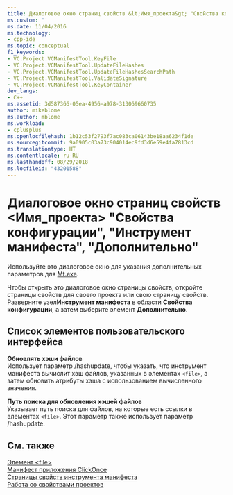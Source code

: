 ```yaml
---
title: Диалоговое окно страниц свойств &lt;Имя_проекта&gt; "Свойства конфигурации", "Инструмент манифеста", "Дополнительно" | Документы Майкрософт
ms.custom: ''
ms.date: 11/04/2016
ms.technology:
- cpp-ide
ms.topic: conceptual
f1_keywords:
- VC.Project.VCManifestTool.KeyFile
- VC.Project.VCManifestTool.UpdateFileHashes
- VC.Project.VCManifestTool.UpdateFileHashesSearchPath
- VC.Project.VCManifestTool.ValidateSignature
- VC.Project.VCManifestTool.KeyContainer
dev_langs:
- C++
ms.assetid: 3d587366-05ea-4956-a978-313069660735
author: mikeblome
ms.author: mblome
ms.workload:
- cplusplus
ms.openlocfilehash: 1b12c53f2793f7ac083ca06143be18aa6234f1de
ms.sourcegitcommit: 9a0905c03a73c904014ec9fd3d6e59e4fa7813cd
ms.translationtype: HT
ms.contentlocale: ru-RU
ms.lasthandoff: 08/29/2018
ms.locfileid: "43201588"
---
```

# <a name="advanced-manifest-tool-configuration-properties-ltprojectnamegt-property-pages-dialog-box"></a>Диалоговое окно страниц свойств &lt;Имя_проекта&gt; "Свойства конфигурации", "Инструмент манифеста", "Дополнительно"
Используйте это диалоговое окно для указания дополнительных параметров для [Mt.exe](https://msdn.microsoft.com/library/aa375649).  
  
 Чтобы открыть это диалоговое окно страницы свойств, откройте страницы свойств для своего проекта или свою страницу свойств. Разверните узел**Инструмент манифеста** в области **Свойства конфигурации**, а затем выберите элемент **Дополнительно**.  
  
## <a name="uielement-list"></a>Список элементов пользовательского интерфейса  
 **Обновлять хэши файлов**  
 Использует параметр /hashupdate, чтобы указать, что инструмент манифеста вычислит хэш файлов, указанных в элементах `<file>`, а затем обновить атрибуты хэша с использованием вычисленного значения.  
  
 **Путь поиска для обновления хэшей файлов**  
 Указывает путь поиска для файлов, на которые есть ссылки в элементах `<file>`. Этот параметр также использует параметр /hashupdate.  
  
## <a name="see-also"></a>См. также  
 [Элемент \<file>](/visualstudio/deployment/file-element-clickonce-application)   
 [Манифест приложения ClickOnce](/visualstudio/deployment/clickonce-application-manifest)   
 [Страницы свойств инструмента манифеста](../ide/manifest-tool-property-pages.md)   
 [Работа со свойствами проектов](../ide/working-with-project-properties.md)   